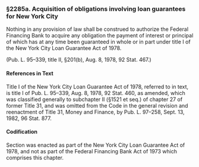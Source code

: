 ### §2285a. Acquisition of obligations involving loan guarantees for New York City ###

Nothing in any provision of law shall be construed to authorize the Federal Financing Bank to acquire any obligation the payment of interest or principal of which has at any time been guaranteed in whole or in part under title I of the New York City Loan Guarantee Act of 1978.

(Pub. L. 95–339, title II, §201(b), Aug. 8, 1978, 92 Stat. 467.)

#### References in Text ####

Title I of the New York City Loan Guarantee Act of 1978, referred to in text, is title I of Pub. L. 95–339, Aug. 8, 1978, 92 Stat. 460, as amended, which was classified generally to subchapter II (§1521 et seq.) of chapter 27 of former Title 31, and was omitted from the Code in the general revision and reenactment of Title 31, Money and Finance, by Pub. L. 97–258, Sept. 13, 1982, 96 Stat. 877.

#### Codification ####

Section was enacted as part of the New York City Loan Guarantee Act of 1978, and not as part of the Federal Financing Bank Act of 1973 which comprises this chapter.